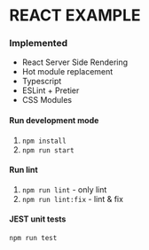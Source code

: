# REACT EXAMPLE

### Implemented
* React Server Side Rendering
* Hot module replacement
* Typescript
* ESLint + Pretier
* CSS Modules

#### Run development mode
1. ```npm install```
2. ```npm run start```

#### Run lint
1. ```npm run lint``` - only lint
2. ```npm run lint:fix``` - lint & fix

#### JEST unit tests
```npm run test```

